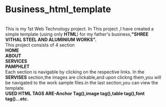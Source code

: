 # Business_html_template
<br>
This is my 1st Web Technology project. In This project ,I have created a simple template (using only <b>HTML</b>) for my father's business,<b>"SHREE VITHAL STEEL AND ALUMINIUM WORKS".</b>
<BR/>
This project consists of 4 section<br> <B>HOME<BR>ABOUT<BR>SERVICES<BR>PAMPHLET</B><BR>Each section is navigable by clicking on the respective links. In the <b>SERVISES</b> section,the images are clickable,and upon clickng them,you will be navigated to the work sample files.in the last section,you can view the template.
<br/> <B>USED HTML TAGS ARE-Anchor Tag(<a>),image tag(<img>),table tag(<table>),font tag(<font>)...</B>etc.
  

